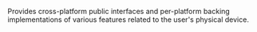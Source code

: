 Provides cross-platform public interfaces and per-platform backing
implementations of various features related to the user's physical device.
